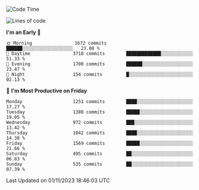 <!--START_SECTION:waka-->
![Code Time](http://img.shields.io/badge/Code%20Time-0%20secs-blue)

![Lines of code](https://img.shields.io/badge/From%20Hello%20World%20I%27ve%20Written-3.5%20million%20lines%20of%20code-blue)

**I'm an Early 🐤** 

```text
🌞 Morning                1672 commits        ██████░░░░░░░░░░░░░░░░░░░   23.08 % 
🌆 Daytime                3718 commits        █████████████░░░░░░░░░░░░   51.33 % 
🌃 Evening                1700 commits        ██████░░░░░░░░░░░░░░░░░░░   23.47 % 
🌙 Night                  154 commits         █░░░░░░░░░░░░░░░░░░░░░░░░   02.13 % 
```
📅 **I'm Most Productive on Friday** 

```text
Monday                   1251 commits        ████░░░░░░░░░░░░░░░░░░░░░   17.27 % 
Tuesday                  1380 commits        █████░░░░░░░░░░░░░░░░░░░░   19.05 % 
Wednesday                972 commits         ███░░░░░░░░░░░░░░░░░░░░░░   13.42 % 
Thursday                 1042 commits        ████░░░░░░░░░░░░░░░░░░░░░   14.38 % 
Friday                   1569 commits        █████░░░░░░░░░░░░░░░░░░░░   21.66 % 
Saturday                 495 commits         ██░░░░░░░░░░░░░░░░░░░░░░░   06.83 % 
Sunday                   535 commits         ██░░░░░░░░░░░░░░░░░░░░░░░   07.39 % 
```



 Last Updated on 01/11/2023 18:46:03 UTC
<!--END_SECTION:waka-->

